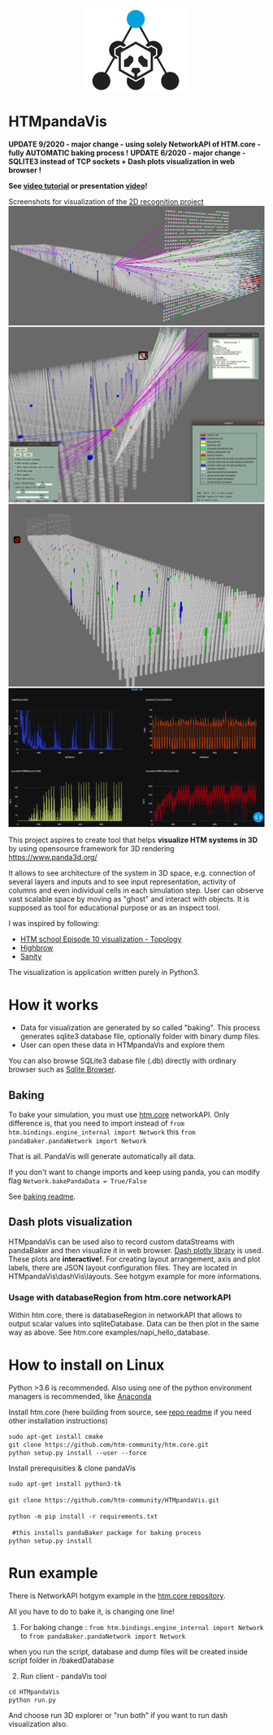 <p align="center">
  <img src="images/HTMpandaVis.png">
</p>

# HTMpandaVis
**UPDATE 9/2020 - major change - using solely NetworkAPI of HTM.core - fully AUTOMATIC baking process !**
**UPDATE 6/2020 - major change - SQLITE3 instead of TCP sockets + Dash plots visualization in web browser !**

**See [video tutorial](https://www.youtube.com/watch?v=vBUx-75t11U) or presentation [video](https://youtu.be/c1aJq0p-9uY)!**

Screenshots for visualization of the [2D recognition project](https://discourse.numenta.org/t/2d-object-recognition-project/5465/92)
![img1](images/img1.png)
![img2](images/img2.png)
![img2](images/img3.png)
![dash visualization](images/dashVis.png)

This project aspires to create tool that helps **visualize HTM systems in 3D** by using opensource framework for 3D rendering https://www.panda3d.org/

It allows to see architecture of the system in 3D space, e.g. connection of several layers and inputs and to see input representation,
activity of columns and even individual cells in each simulation step.
User can observe vast scalable space by moving as "ghost" and interact with objects.
It is supposed as tool for educational purpose or as an inspect tool.

I was inspired by following:
- [HTM school Episode 10 visualization - Topology](https://www.youtube.com/watch?v=HTW2Q_UrkAw&t=688s)
- [Highbrow](https://github.com/htm-community/highbrow)
- [Sanity](https://github.com/htm-community/sanity-nupic) 

The visualization is application written purely in Python3.

# How it works
* Data for visualization are generated by so called "baking". This process generates sqlite3 database file, optionally folder with binary dump files.
* User can open these data in HTMpandaVis and explore them

You can also browse SQLite3 dabase file (.db) directly with ordinary browser such as [Sqlite Browser](https://sqlitebrowser.org/).

## Baking

To bake your simulation, you must use [htm.core](https://github.com/htm-community/htm.core) networkAPI.
Only difference is, that you need to import instead of
`from htm.bindings.engine_internal import Network`
this
`from pandaBaker.pandaNetwork import Network`

That is all.
PandaVis will generate automatically all data.

If you don't want to change imports and keep using panda, you can modify flag `Network.bakePandaData = True/False`

See [baking readme](pandaBaker/README.md).

## Dash plots visualization

HTMpandaVis can be used also to record custom dataStreams with pandaBaker and then visualize it in web browser.
[Dash plotly library](https://plotly.com/dash/) is used. These plots are **interactive!**.
For creating layout arrangement, axis and plot labels, there are JSON layout configuration files. They are located in HTMpandaVis\dashVis\layouts. 
See hotgym example for more informations.

### Usage with databaseRegion from htm.core networkAPI
Within htm.core, there is databaseRegion in networkAPI that allows to output scalar values into sqliteDatabase. Data can be then plot in the same way as above. See htm.core examples/napi_hello_database.

# How to install on Linux

Python >3.6 is recommended.
Also using one of the python environment managers is recommended,
like [Anaconda](https://www.anaconda.com/distribution/)

Install htm.core (here building from source, see [repo readme](https://github.com/htm-community/htm.core) if you need other installation instructions)
```
sudo apt-get install cmake
git clone https://github.com/htm-community/htm.core.git
python setup.py install --user --force
```

Install prerequisities & clone pandaVis
```
sudo apt-get install python3-tk

git clone https://github.com/htm-community/HTMpandaVis.git

python -m pip install -r requirements.txt

 #this installs pandaBaker package for baking process
python setup.py install
```
# Run example
There is NetworkAPI hotgym example in the [htm.core repository](https://github.com/htm-community/htm.core/tree/master/py/htm/examples/networkAPI).

All you have to do to bake it, is changing one line!

1. For baking change :
`from htm.bindings.engine_internal import Network`
to
`from pandaBaker.pandaNetwork import Network`

when you run the script, database and dump files will be created inside script folder in /bakedDatabase

2. Run client - pandaVis tool
```
cd HTMpandaVis
python run.py
```
And choose run 3D explorer or "run both" if you want to run dash visualization also.
